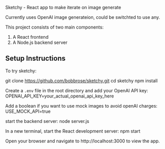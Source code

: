 Sketchy - React app to make iterate on image generate

Currently uses OpenAI image generateion, could be switchted to use any.

This project consists of two main components:
1. A React frontend
2. A Node.js backend server

## Setup Instructions

To try sketchy:

git clone https://github.com/bobbrose/sketchy.git
cd sketchy
npm install

 Create a `.env` file in the root directory and add your OpenAI API key:
 OPENAI_API_KEY=your_actual_openai_api_key_here

Add a boolean if you want to use mock images to avoid openAI charges:
USE_MOCK_API=true

start the backend server:
node server.js

In a new terminal, start the React development server:
npm start

Open your browser and navigate to http://localhost:3000 to view the app.


